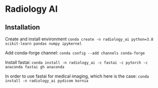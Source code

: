 # Radiology AI

## Installation
Create and install environment
`conda create -n radiology_ai python=3.8 scikit-learn pandas numpy ipykernel`

Add conda-forge channel:
`conda config --add channels conda-forge`

Install fastai:
`conda install -n radiology_ai -c fastai -c pytorch -c anaconda fastai gh anaconda`

In order to use fastai for medical imaging, which here is the case:
`conda install -n radiology_ai pydicom kornia`
